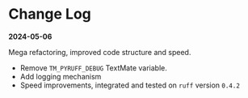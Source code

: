 # Change Log

**2024-05-06**

Mega refactoring, improved code structure and speed.

- Remove `TM_PYRUFF_DEBUG` TextMate variable.
- Add logging mechanism
- Speed improvements, integrated and tested on `ruff` version `0.4.2`
